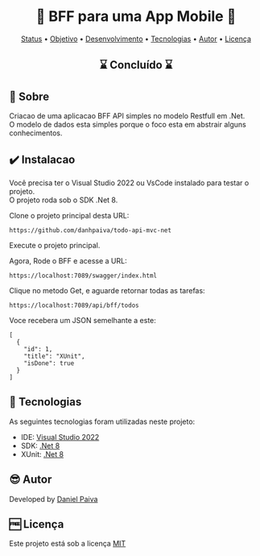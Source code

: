 <h1 align="center"> 📱 BFF para uma App Mobile 📱</h1>

<p align="center">
 <a href="#status">Status</a> • 
 <a href="#objective">Objetivo</a> •
 <a href="#installation">Desenvolvimento</a> • 
 <a href="#technology">Tecnologias</a> • 
 <a href="#author">Autor</a> • 
 <a href="#licence">Licença</a>
</p>

<h2 align="center" id=status> 
	⌛ Concluído ⌛
</h2>

<h2 id=objective>📜 Sobre</h2>
Criacao de uma aplicacao BFF API simples no modelo Restfull em .Net. <br>
O modelo de dados esta simples porque o foco esta em abstrair alguns conhecimentos.

<h2 id=installation>✔️ Instalacao</h2>

Você precisa ter o Visual Studio 2022 ou VsCode instalado para testar o projeto.</br>
O projeto roda sob o SDK .Net 8.

Clone o projeto principal desta URL:

~~~
https://github.com/danhpaiva/todo-api-mvc-net
~~~

Execute o projeto principal.

Agora, Rode o BFF e acesse a URL:

~~~
https://localhost:7089/swagger/index.html
~~~

Clique no metodo Get, e aguarde retornar todas as tarefas:

~~~
https://localhost:7089/api/bff/todos
~~~

Voce recebera um JSON semelhante a este:

~~~
[
  {
    "id": 1,
    "title": "XUnit",
    "isDone": true
  }
]
~~~


<h2 id=technology>🧰 Tecnologias</h2>

As seguintes tecnologias foram utilizadas neste projeto:

- IDE: <a href="https://visualstudio.microsoft.com/pt-br/vs/">Visual Studio 2022</a>
- SDK: <a href="https://dotnet.microsoft.com/pt-br/download/dotnet/8.0">.Net 8</a>
- XUnit: <a href="https://github.com/xunit/xunit">.Net 8</a>
  
<h2 id=author>😎 Autor</h2>

Developed by <a href="https://www.linkedin.com/in/danhpaiva/" target="_blank">Daniel Paiva</a>

<h2 id=licence>🆓 Licença</h2>

Este projeto está sob a licença
<a href="https://github.com/danhpaiva/todo-mobile-bff/blob/main/LICENSE" target="_blank">MIT</a>